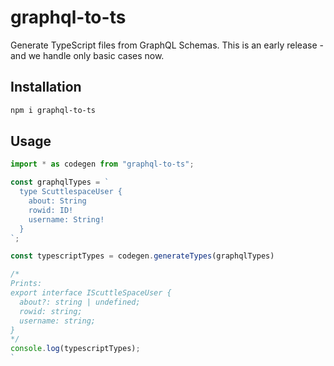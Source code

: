 # graphql-to-ts

Generate TypeScript files from GraphQL Schemas.
This is an early release - and we handle only basic cases now.

## Installation

```bash
npm i graphql-to-ts
```

## Usage

```javascript
import * as codegen from "graphql-to-ts";

const graphqlTypes = `
  type ScuttlespaceUser {
    about: String
    rowid: ID!
    username: String!
  }
`;

const typescriptTypes = codegen.generateTypes(graphqlTypes)

/*
Prints:
export interface IScuttleSpaceUser {
  about?: string | undefined;
  rowid: string;
  username: string;
}
*/
console.log(typescriptTypes);
`
```

